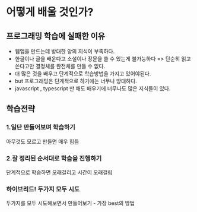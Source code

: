 # 어떻게 배울 것인가?

## 프로그래밍 학습에 실패한 이유
- 웹앱을 만드는데 방대한 양의 지식이 부족하다.
- 한글이나 글을 배운다고 소설이나 장문을 쓸 수 있는게 불가능하다 => 단순히 읽고 쓴다고만 결정체를 완전체를 만들 수 없다.
- 더 많은 것을 배우고 단계적으로 학습방법을 가지고 있어야된다.
- but 프로그래밍은 단계적으로 하기에는 너무나 방대하다.
- javascript , typescript 만 해도 배우기에 너무나도 많은 지식들이 있다.

## 학습전략

### 1.일단 만들어보며 학습하기

아무것도 모르고 만들면 매우 힘듬

### 2.잘 정리된 순서대로 학습을 진행하기

단계적으로 학습하면 오래걸리고 시간이 오래걸림

### 하이브리드! 두가지 모두 시도

두가지를 모두 시도해보면서 만들어보기 - 가장 best의 방법
